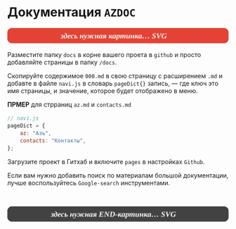 <div class="navi"><nav id="navi"><!-- js --></nav></div>

# Документация `AZDOC`

<span id="az1-img" class="img" onclick="imgResize()">![img](assets/svg/000-start.svg)</span>

Разместите папку `docs` в корне вашего проета в `github` и просто добавляйте страницы в папку `/docs`.

Скопируйте содержимое `000.md` в свою страницу с расширением `.md` и добавте в файле `navi.js` в словарь `pageDict{}` запись, — где ключ это имя страницы, и значение, которое будет отображено в меню.

**ПРМЕР** для стрраниц `az.md` и `contacts.md`

```js
// navi.js
pageDict = {
	az: "Азъ",
	contacts: "Контакты",
};
```

Загрузите проект в Гитхаб и включите `pages` в настройках `Github`.

Если вам нужно добавить поиск по материалам большой документации, лучше воспользуйтесь `Google-search` инструментами.

<br>

<span id="az2-img-2" class="img" onclick="imgResize()">![img](assets/svg/000-end.svg)</span>
